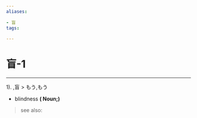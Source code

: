 ```yaml
---
aliases:
    
- 盲
tags:
    
---
```


# 盲-1
---
1).
,盲 > もう,もう

- blindness
**( Noun;)**
> see also: 
            